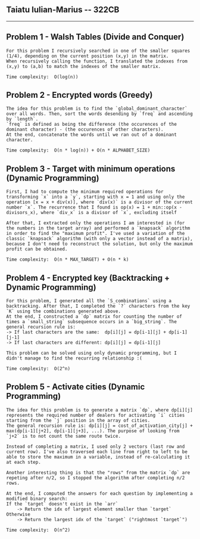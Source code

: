 ## Taiatu Iulian-Marius -- 322CB
---

## Problem 1 - Walsh Tables (Divide and Conquer)

    For this problem I recursively searched in one of the smaller squares (1/4), depending on the current position (x,y) in the matrix.
    When recursively calling the function, I translated the indexes from (x,y) to (a,b) to match the indexes of the smaller matrix.

    Time complexity:  O(log(n))

## Problem 2 - Encrypted words (Greedy)

    The idea for this problem is to find the `global_dominant_character` over all words. Then, sort the words desending by `freq` and ascending by `length`.
    `freq` is defined as being the difference (the occurences of the dominant character) - (the occurences of other characters).
    At the end, concatenate the words until we ran out of a dominant character.

    Time complexity:  O(n * log(n)) + O(n * ALPHABET_SIZE)

## Problem 3 - Target with minimum operations (Dynamic Programming)

    First, I had to compute the minimum required operations for transforming `x` into a `y`, starting with x = 1 and using only the operation [x = x + div(x)], where `div(x)` is a divisor of the current number `x`. The recurrence that I found is op(x) = 1 + min::op(x - divisors_x), where `div_x` is a divisor of `x`, excluding itself

    After that, I extracted only the operations I am interested in (for the numbers in the target array) and performed a `knapsack` algorithm in order to find the "maximum profit". I've used a variation of the classic `knapsack` algorithm (with only a vector instead of a matrix), because I don't need to reconstruct the solution, but only the maximum profit can be obtained.

    Time complexity:  O(n * MAX_TARGET) + O(n * k)

## Problem 4 - Encrypted key (Backtracking + Dynamic Programming)

    For this problem, I generated all the `S_combinations` using a backtracking. After that, I completed the `?` characters from the key `K` using the combinations generated above.
    At the end, I constructed a `dp` matrix for counting the number of times a `small_string` subsequence occurs in a `big_string`. The general recursion rule is:
    -> If last characters are the same:  dp[i][j] = dp[i-1][j] + dp[i-1][j-1]
    -> If last characters are different: dp[i][j] = dp[i-1][j]

    This problem can be solved using only dynamic programming, but I didn't manage to find the recurring relationship :(
    
    Time complexity:  O(2^n)

## Problem 5 - Activate cities (Dynamic Programming)

    The idea for this problem is to generate a matrix `dp`, where dp[i][j] represents the required number of dealers for activating `i` cities starting from the `j` position in the array of cities.
    The general recursion rule is: dp[i][j] = cost_of_activation_city[j] + max(dp[i-1][j+2], dp[i-1][j+3], ...). The purpose of looking from `j+2` is to not count the same route twice. 

    Instead of completing a matrix, I used only 2 vectors (last row and current row). I've also traversed each line from right to left to be able to store the maximum in a variable, instead of re-calculating it at each step.

    Another interesting thing is that the "rows" from the matrix `dp` are repeting after n/2, so I stopped the algorithm after completing n/2 rows.

    At the end, I computed the answers for each question by implementing a modified binary search:
    If the `target` doesn't exist in the `arr`
        -> Return the idx of largest element smaller than `target`
    Otherwise 
        -> Return the largest idx of the `target` ("rightmost `target`")

    Time complexity:  O(n^2)

